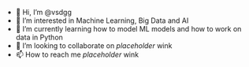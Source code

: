 - 👋 Hi, I’m @vsdgg
- 👀 I’m interested in Machine Learning, Big Data and AI
- 🌱 I’m currently learning how to model ML models and how to work on data in Python
- 💞️ I’m looking to collaborate on *placeholder* wink 
- 📫 How to reach me *placeholder* wink

<!---
vsdgg/vsdgg is a ✨ special ✨ repository because its `README.md` (this file) appears on your GitHub profile.
You can click the Preview link to take a look at your changes.
--->
